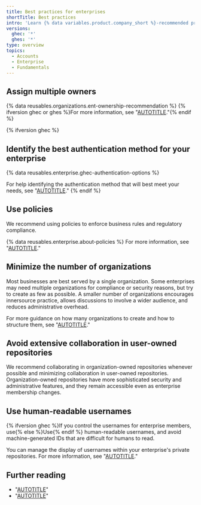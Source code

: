```yaml
---
title: Best practices for enterprises
shortTitle: Best practices
intro: 'Learn {% data variables.product.company_short %}-recommended practices for your enterprise.'
versions:
  ghec: '*'
  ghes: '*'
type: overview
topics:
  - Accounts
  - Enterprise
  - Fundamentals
---
```


## Assign multiple owners

{% data reusables.organizations.ent-ownership-recommendation %} {% ifversion ghec or ghes %}For more information, see "[AUTOTITLE](/admin/user-management/managing-users-in-your-enterprise/inviting-people-to-manage-your-enterprise)."{% endif %}

{% ifversion ghec %}

## Identify the best authentication method for your enterprise

{% data reusables.enterprise.ghec-authentication-options %}

For help identifying the authentication method that will best meet your needs, see "[AUTOTITLE](/admin/identity-and-access-management/managing-iam-for-your-enterprise/about-authentication-for-your-enterprise)."
{% endif %}

## Use policies

We recommend using policies to enforce business rules and regulatory compliance.

{% data reusables.enterprise.about-policies %} For more information, see "[AUTOTITLE](/admin/policies/enforcing-policies-for-your-enterprise/about-enterprise-policies)."

## Minimize the number of organizations

Most businesses are best served by a single organization. Some enterprises may need multiple organizations for compliance or security reasons, but try to create as few as possible. A smaller number of organizations encourages innersource practice, allows discussions to involve a wider audience, and reduces administrative overhead.

For more guidance on how many organizations to create and how to structure them, see "[AUTOTITLE](/admin/user-management/managing-organizations-in-your-enterprise/best-practices-for-structuring-organizations-in-your-enterprise)."

## Avoid extensive collaboration in user-owned repositories

We recommend collaborating in organization-owned repositories whenever possible and minimizing collaboration in user-owned repositories. Organization-owned repositories have more sophisticated security and administrative features, and they remain accessible even as enterprise membership changes.

## Use human-readable usernames

{% ifversion ghec %}If you control the usernames for enterprise members, use{% else %}Use{% endif %} human-readable usernames, and avoid machine-generated IDs that are difficult for humans to read.

You can manage the display of usernames within your enterprise's private repositories. For more information, see "[AUTOTITLE](/organizations/managing-organization-settings/managing-the-display-of-member-names-in-your-organization)."

## Further reading

- "[AUTOTITLE](/repositories/creating-and-managing-repositories/best-practices-for-repositories)"
- "[AUTOTITLE](/organizations/collaborating-with-groups-in-organizations/best-practices-for-organizations)"
